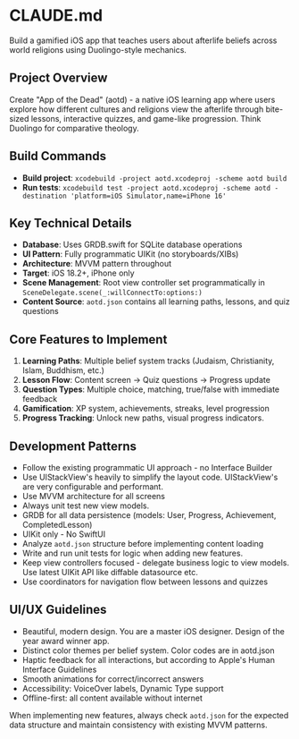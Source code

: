 # CLAUDE.md

Build a gamified iOS app that teaches users about afterlife beliefs across world religions using Duolingo-style mechanics.

## Project Overview
Create "App of the Dead" (aotd) - a native iOS learning app where users explore how different cultures and religions view the afterlife through bite-sized lessons, interactive quizzes, and game-like progression. Think Duolingo for comparative theology.

## Build Commands
- **Build project**: `xcodebuild -project aotd.xcodeproj -scheme aotd build`
- **Run tests**: `xcodebuild test -project aotd.xcodeproj -scheme aotd -destination 'platform=iOS Simulator,name=iPhone 16'`

## Key Technical Details
- **Database**: Uses GRDB.swift for SQLite database operations
- **UI Pattern**: Fully programmatic UIKit (no storyboards/XIBs)
- **Architecture**: MVVM pattern throughout
- **Target**: iOS 18.2+, iPhone only
- **Scene Management**: Root view controller set programmatically in `SceneDelegate.scene(_:willConnectTo:options:)`
- **Content Source**: `aotd.json` contains all learning paths, lessons, and quiz questions

## Core Features to Implement
1. **Learning Paths**: Multiple belief system tracks (Judaism, Christianity, Islam, Buddhism, etc.)
2. **Lesson Flow**: Content screen → Quiz questions → Progress update
3. **Question Types**: Multiple choice, matching, true/false with immediate feedback
4. **Gamification**: XP system, achievements, streaks, level progression
5. **Progress Tracking**: Unlock new paths, visual progress indicators.

## Development Patterns
- Follow the existing programmatic UI approach - no Interface Builder
- Use UIStackView's heavily to simplify the layout code. UIStackView's are very configurable and performant.
- Use MVVM architecture for all screens
- Always unit test new view models.
- GRDB for all data persistence (models: User, Progress, Achievement, CompletedLesson)
- UIKit only - No SwiftUI
- Analyze `aotd.json` structure before implementing content loading
- Write and run unit tests for logic when adding new features. 
- Keep view controllers focused - delegate business logic to view models. Use latest UIKit API like diffable datasource etc.
- Use coordinators for navigation flow between lessons and quizzes

## UI/UX Guidelines
- Beautiful, modern design. You are a master iOS designer. Design of the year award winner app.
- Distinct color themes per belief system. Color codes are in aotd.json
- Haptic feedback for all interactions, but according to Apple's Human Interface Guidelines
- Smooth animations for correct/incorrect answers
- Accessibility: VoiceOver labels, Dynamic Type support
- Offline-first: all content available without internet

When implementing new features, always check `aotd.json` for the expected data structure and maintain consistency with existing MVVM patterns.

